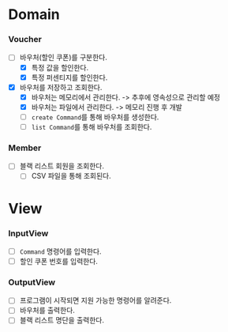 # Domain
### Voucher
- [ ] 바우처(할인 쿠폰)를 구분한다.
  - [x] 특정 값을 할인한다.
  - [x] 특정 퍼센티지를 할인한다.
- [x] 바우처를 저장하고 조회한다.
  - [x] 바우처는 메모리에서 관리한다. -> 추후에 영속성으로 관리할 예정
  - [x] 바우처는 파일에서 관리한다. -> 메모리 진행 후 개발
  - [ ] `create Command`를 통해 바우처를 생성한다.
  - [ ] `list Command`를 통해 바우처를 조회한다.

### Member
- [ ] 블랙 리스트 회원을 조회한다.
  - [ ] CSV 파일을 통해 조회된다.

# View
### InputView
- [ ] `Command` 명령어를 입력한다.
- [ ] 할인 쿠폰 번호를 입력한다.

### OutputView
- [ ] 프로그램이 시작되면 지원 가능한 명령어를 알려준다.
- [ ] 바우처를 출력한다.
- [ ] 블랙 리스트 명단을 출력한다.
